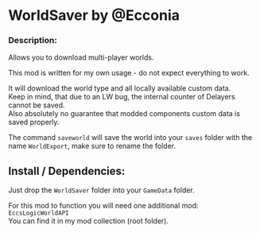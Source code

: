 # WorldSaver by @Ecconia

### Description:

Allows you to download multi-player worlds.

This mod is written for my own usage - do not expect everything to work.

It will download the world type and all locally available custom data.\
Keep in mind, that due to an LW bug, the internal counter of Delayers cannot be saved.\
Also absolutely no guarantee that modded components custom data is saved properly.

The command `saveworld` will save the world into your `saves` folder with the name `WorldExport`, make sure to rename the folder.

## Install / Dependencies:

Just drop the `WorldSaver` folder into your `GameData` folder.

For this mod to function you will need one additional mod: `EccsLogicWorldAPI`\
You can find it in my mod collection (root folder).
